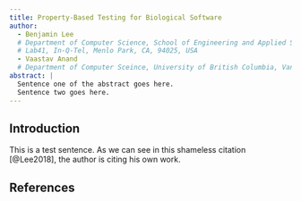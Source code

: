 ```yaml
---
title: Property-Based Testing for Biological Software
author:
  - Benjamin Lee
  # Department of Computer Science, School of Engineering and Applied Sciences, Harvard University, Cambridge, MA, 02138, USA
  # Lab41, In-Q-Tel, Menlo Park, CA, 94025, USA
  - Vaastav Anand
  # Department of Computer Sceince, University of British Columbia, Vancouver, BC, V6T 1Z4, Canada
abstract: |
  Sentence one of the abstract goes here.
  Sentence two goes here.
---
```


## Introduction

This is a test sentence.
As we can see in this shameless citation [@Lee2018], the author is citing his own work.

## References

